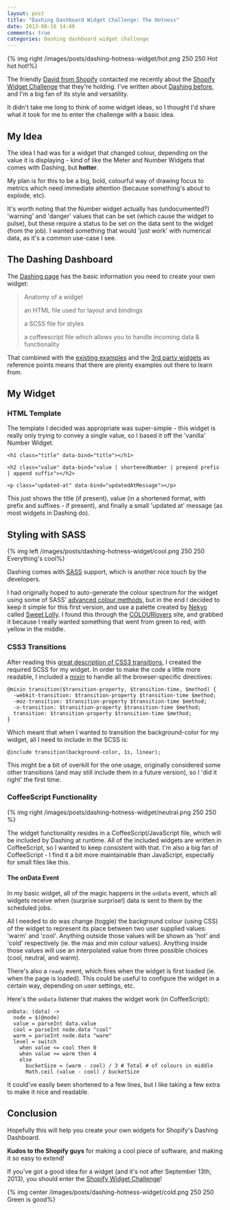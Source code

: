 ```yaml
---
layout: post
title: "Dashing Dashboard Widget Challenge: The Hotness"
date: 2013-08-16 14:49
comments: true
categories: Dashing dashboard widget challenge
---
```


{% img right /images/posts/dashing-hotness-widget/hot.png 250 250 Hot hot hot!%}

The friendly [David from Shopify](https://twitter.com/davefp) contacted me
recently about the [Shopify Widget Challenge](http://dashing.challengepost.com/) that they're holding. I've
written about [Dashing before](/blog/2013/01/23/dashboards-for-graphite), and
I'm a big fan of its style and versatility.

It didn't take me long to think of some widget ideas, so I thought I'd share
what it took for me to enter the challenge with a basic idea.

<!--more-->

## My Idea

The idea I had was for a widget that changed colour, depending on the value it
is displaying - kind of like the Meter and Number Widgets that comes with
Dashing, but __hotter__.

My plan is for this to be a big, bold, colourful way of
drawing focus to metrics which need immediate attention (because something's
about to explode, etc).

It's worth noting that the Number widget actually has (undocumented?) 'warning'
and 'danger' values that can be set (which cause the widget to pulse), but these
require a status to be set on the data sent to the widget (from the job). I
wanted something that would 'just work' with numerical data, as it's a common
use-case I see.

## The Dashing Dashboard

The [Dashing page](http://shopify.github.io/dashing/) has the basic information
you need to create your own widget:

> Anatomy of a widget
>
> an HTML file used for layout and bindings
> 
> a SCSS file for styles
> 
> a coffeescript file which allows you to handle incoming data & functionality

That combined with the [existing examples](https://github.com/Shopify/dashing/tree/master/templates/project/widgets)
and the [3rd party widgets](https://github.com/Shopify/dashing/wiki/Additional-Widgets) as
reference points means that there are plenty examples out there to learn from.

## My Widget

### HTML Template

The template I decided was appropriate was super-simple - this widget is really
only trying to convey a single value, so I based it off the 'vanilla' Number
Widget.

    <h1 class="title" data-bind="title"></h1>

    <h2 class="value" data-bind="value | shortenedNumber | prepend prefix | append suffix"></h2>

    <p class="updated-at" data-bind="updatedAtMessage"></p>

This just shows the title (if present), value (in a shortened format, with
prefix and suffixes - if present), and finally a small 'updated at' message (as
most widgets in Dashing do).

## Styling with SASS

{% img left /images/posts/dashing-hotness-widget/cool.png 250 250 Everything's cool%}

Dashing comes with [SASS](http://sass-lang.com/) support, which is another nice
touch by the developers.

I had originally hoped to auto-generate the colour spectrum for the widget
using some of SASS' [advanced colour methods](http://nex-3.com/posts/89-powerful-color-manipulation-with-sass), but
in the end I decided to keep it simple for this first version, and use a
palette created by [Nekyo](http://www.colourlovers.com/lover/nekoyo) called
[Sweet Lolly](http://www.colourlovers.com/palette/56122/Sweet_Lolly). I found
this through the [COLOURlovers](http://www.colourlovers.com/) site, and grabbed
it because I really wanted something that went from green to red, with yellow
in the middle.

### CSS3 Transitions

After reading this [great description of CSS3 transitions](http://css3.bradshawenterprises.com/transitions/), I created the
required SCSS for my widget. In order to make the code a little more readable,
I included a
[mixin](http://sass-lang.com/docs/yardoc/file.SASS_REFERENCE.html#mixins) to
handle all the browser-specific directives:

    @mixin transition($transition-property, $transition-time, $method) {
      -webkit-transition: $transition-property $transition-time $method;
      -moz-transition: $transition-property $transition-time $method;
      -o-transition: $transition-property $transition-time $method;
      transition: $transition-property $transition-time $method;
    }

Which meant that when I wanted to transition the background-color for my
widget, all I need to include in the SCSS is:
  
    @include transition(background-color, 1s, linear);

This might be a bit of overkill for the one usage, originally considered
some other transitions (and may still include them in a future version), so I
'did it right' the first time.

### CoffeeScript Functionality

{% img right /images/posts/dashing-hotness-widget/neutral.png 250 250 %}

The widget functionality resides in a CoffeeScript/JavaScript file, which will
be included by Dashing at runtime. All of the included widgets are written in
CoffeeScript, so I wanted to keep consistent with that. I'm also a big fan of
CoffeeScript - I find it a bit more maintainable than JavaScript, especially for
small files like this.

#### The onData Event

In my basic widget, all of the magic happens in the `onData` event, which all widgets
receive when (surprise surprise!) data is sent to them by the scheduled jobs.

All I needed to do was change (toggle) the background colour (using CSS) of the
widget to represent its place between two user supplied values: 'warm' and
'cool'. Anything outside those values will be shown as 'hot' and 'cold'
respectively (ie. the max and min colour values). Anything inside those values
will use an interpolated value from three possible choices (cool, neutral, and
warm).

There's also a `ready` event, which fires when the widget is first loaded (ie.
when the page is loaded). This could be useful to configure the widget in a
certain way, depending on user settings, etc.

Here's the `onData` listener that makes the widget work (in CoffeeScript):

    onData: (data) ->
      node = $(@node)
      value = parseInt data.value
      cool = parseInt node.data "cool"
      warm = parseInt node.data "warm"
      level = switch
        when value <= cool then 0
        when value >= warm then 4
        else 
          bucketSize = (warm - cool) / 3 # Total # of colours in middle
          Math.ceil (value - cool) / bucketSize

It could've easily been shortened to a few lines, but I like taking a few extra
to make it nice and readable.

## Conclusion

Hopefully this will help you create your own widgets for Shopify's Dashing
Dashboard.

__Kudos to the Shopify guys__ for making a cool piece of software, and making it
so easy to extend!

If you've got a good idea for a widget (and it's not after September 13th,
2013), you should enter the [Shopify Widget Challenge](http://dashing.challengepost.com/)!

{% img center /images/posts/dashing-hotness-widget/cold.png 250 250 Green is good%}
